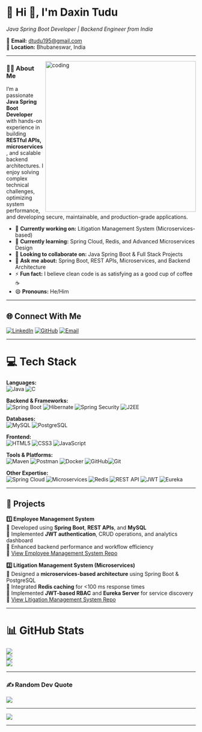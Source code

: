 # 💫 Hi 👋, I'm **Daxin Tudu**  
*Java Spring Boot Developer | Backend Engineer from India*  

📧 **Email:** [dtudu195@gmail.com](mailto:dtudu195@gmail.com)  
📍 **Location:** Bhubaneswar, India  

---

<img align="right" alt="coding" width="400" src="https://user-images.githubusercontent.com/55389276/140866485-8fb1c876-9a8f-4d6a-98dc-08c4981eaf70.gif">  

### 👨‍💻 About Me  
I’m a passionate **Java Spring Boot Developer** with hands-on experience in building **RESTful APIs, microservices**, and scalable backend architectures. I enjoy solving complex technical challenges, optimizing system performance, and developing secure, maintainable, and production-grade applications.

- 🔭 **Currently working on:** Litigation Management System (Microservices-based)  
- 🌱 **Currently learning:** Spring Cloud, Redis, and Advanced Microservices Design  
- 👯 **Looking to collaborate on:** Java Spring Boot & Full Stack Projects  
- 💬 **Ask me about:** Spring Boot, REST APIs, Microservices, and Backend Architecture  
- ⚡ **Fun fact:** I believe clean code is as satisfying as a good cup of coffee ☕  
- 😄 **Pronouns:** He/Him  

---

## 🌐 Connect With Me  
[![LinkedIn](https://img.shields.io/badge/LinkedIn-%230077B5.svg?logo=linkedin&logoColor=white)](https://www.linkedin.com/in/dakhin-tudu-b3550821b/)  [![GitHub](https://img.shields.io/badge/GitHub-%23121011.svg?logo=github&logoColor=white)](https://github.com/DakhinTudu)  [![Email](https://img.shields.io/badge/Email-D14836?logo=gmail&logoColor=white)](mailto:dtudu195@gmail.com)  

---

# 💻 Tech Stack  

**Languages:**  
![Java](https://img.shields.io/badge/java-%23ED8B00.svg?style=for-the-badge&logo=openjdk&logoColor=white) ![C](https://img.shields.io/badge/c-%2300599C.svg?style=for-the-badge&logo=c&logoColor=white)  

**Backend & Frameworks:**  
![Spring Boot](https://img.shields.io/badge/Spring%20Boot-%236DB33F.svg?style=for-the-badge&logo=springboot&logoColor=white) ![Hibernate](https://img.shields.io/badge/Hibernate-59666C?style=for-the-badge&logo=hibernate&logoColor=white) ![Spring Security](https://img.shields.io/badge/Spring%20Security-%236DB33F.svg?style=for-the-badge&logo=springsecurity&logoColor=white) ![J2EE](https://img.shields.io/badge/J2EE-%23ED8B00.svg?style=for-the-badge&logo=java&logoColor=white)

**Databases:**  
![MySQL](https://img.shields.io/badge/mysql-4479A1.svg?style=for-the-badge&logo=mysql&logoColor=white) ![PostgreSQL](https://img.shields.io/badge/postgresql-%23336791.svg?style=for-the-badge&logo=postgresql&logoColor=white)

**Frontend:**  
![HTML5](https://img.shields.io/badge/html5-%23E34F26.svg?style=for-the-badge&logo=html5&logoColor=white) ![CSS3](https://img.shields.io/badge/css3-%231572B6.svg?style=for-the-badge&logo=css3&logoColor=white) ![JavaScript](https://img.shields.io/badge/javascript-%23323330.svg?style=for-the-badge&logo=javascript&logoColor=%23F7DF1E)

**Tools & Platforms:**  
![Maven](https://img.shields.io/badge/Maven-C71A36?style=for-the-badge&logo=apachemaven&logoColor=white) ![Postman](https://img.shields.io/badge/Postman-FF6C37?style=for-the-badge&logo=postman&logoColor=white) ![Docker](https://img.shields.io/badge/docker-%230db7ed.svg?style=for-the-badge&logo=docker&logoColor=white)  ![GitHub](https://img.shields.io/badge/github-%23121011.svg?style=for-the-badge&logo=github&logoColor=white)![Git](https://img.shields.io/badge/git-%23F05033.svg?style=for-the-badge&logo=git&logoColor=white)

**Other Expertise:**  
![Spring Cloud](https://img.shields.io/badge/Spring%20Cloud-%236DB33F.svg?style=for-the-badge&logo=spring&logoColor=white)
![Microservices](https://img.shields.io/badge/Microservices-%23121011.svg?style=for-the-badge&logo=apachekafka&logoColor=white)
![Redis](https://img.shields.io/badge/Redis-%23DC382D.svg?style=for-the-badge&logo=redis&logoColor=white)
![REST API](https://img.shields.io/badge/REST%20API-%23000000.svg?style=for-the-badge&logo=fastapi&logoColor=white)
![JWT](https://img.shields.io/badge/JWT-%23000000.svg?style=for-the-badge&logo=jsonwebtokens&logoColor=white)
![Eureka](https://img.shields.io/badge/Eureka%20Server-%23007EC6.svg?style=for-the-badge&logo=spring&logoColor=white)


---

## 🚀 Projects  

**1️⃣ Employee Management System**  
🔹 Developed using **Spring Boot**, **REST APIs**, and **MySQL**  
🔹 Implemented **JWT authentication**, CRUD operations, and analytics dashboard  
🔹 Enhanced backend performance and workflow efficiency  
📂 [View Employee Management System Repo](https://github.com/DakhinTudu/Employee_Management_System_SpringBoot_Rest)  

**2️⃣ Litigation Management System (Microservices)**  
🔹 Designed a **microservices-based architecture** using Spring Boot & PostgreSQL  
🔹 Integrated **Redis caching** for <100 ms response times  
🔹 Implemented **JWT-based RBAC** and **Eureka Server** for service discovery  
📂 [View Litigation Management System Repo](https://github.com/DakhinTudu/litigation-management-service-microservices-project)  

---

# 📊 GitHub Stats  
![](https://github-readme-stats.vercel.app/api?username=DakhinTudu&theme=dark&hide_border=false&include_all_commits=true&count_private=true)<br/>
![](https://nirzak-streak-stats.vercel.app/?user=DakhinTudu&theme=dark&hide_border=false)<br/>
![](https://github-readme-stats.vercel.app/api/top-langs/?username=DakhinTudu&theme=dark&hide_border=false&layout=compact)

---

### ✍ Random Dev Quote  
![](https://quotes-github-readme.vercel.app/api?type=horizontal&theme=radical)

---

[![](https://visitcount.itsvg.in/api?id=DakhinTudu&icon=0&color=0)](https://visitcount.itsvg.in)

---
